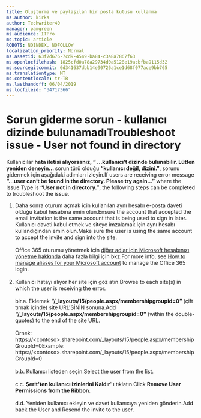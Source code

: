 ```yaml
---
title: Oluşturma ve paylaşılan bir posta kutusu kullanma
ms.author: kirks
author: Techwriter40
manager: pamgreen
ms.audience: ITPro
ms.topic: article
ROBOTS: NOINDEX, NOFOLLOW
localization_priority: Normal
ms.assetid: 63f7d676-7cd9-4549-ba84-c3a8a7867f63
ms.openlocfilehash: 1825cfd0a78a29734d0a5128e19acbfba9115d32
ms.sourcegitcommit: 6d341637dbb14e90726a1ce1d68f077ace9bb765
ms.translationtype: MT
ms.contentlocale: tr-TR
ms.lasthandoff: 06/04/2019
ms.locfileid: "34717366"
---
```

# <a name="troubleshoot-issue---user-not-found-in-directory"></a><span data-ttu-id="41875-102">Sorun giderme sorun - kullanıcı dizinde bulunamadı</span><span class="sxs-lookup"><span data-stu-id="41875-102">Troubleshoot issue - User not found in directory</span></span>

<p><span data-ttu-id="41875-103">Kullanıcılar <strong>hata iletisi alıyorsanız, &ldquo; &hellip;kullanıcı&rsquo;t dizinde bulunabilir. Lütfen yeniden deneyin&hellip; </strong> sorun türü olduğu <strong> &ldquo;kullanıcı değil, dizini.&rdquo;</strong>, sorunu gidermek için aşağıdaki adımları izleyin.</span><span class="sxs-lookup"><span data-stu-id="41875-103">If users are receiving error message <strong>&ldquo;&hellip;user can&rsquo;t be found in the directory. Please try again&hellip;&rdquo;</strong> where the Issue Type is <strong>&ldquo;User not in directory.&rdquo;</strong>, the following steps can be completed to troubleshoot the issue.</span></span></p> <ol> <li><span data-ttu-id="41875-104">Daha sonra oturum açmak için kullanılan aynı hesabı e-posta daveti olduğu kabul hesabına emin olun.</span><span class="sxs-lookup"><span data-stu-id="41875-104">Ensure the account that accepted the email invitation is the same account that is being used to sign in later.</span></span> <span data-ttu-id="41875-105">Kullanıcı daveti kabul etmek ve siteye imzalamak için aynı hesabı kullandığından emin olun.</span><span class="sxs-lookup"><span data-stu-id="41875-105">Make sure the user is using the same account to accept the invite and sign into the site.</span></span> <br /><br /><span data-ttu-id="41875-106">Office 365 oturumu yönetmek için <a href="https://support.microsoft.com/en-us/help/12407/microsoft-account-how-to-manage-aliases">diğer adlar için Microsoft hesabınızı yönetme hakkında</a> daha fazla bilgi için bkz.</span><span class="sxs-lookup"><span data-stu-id="41875-106">For more info, see <a href="https://support.microsoft.com/en-us/help/12407/microsoft-account-how-to-manage-aliases">How to manage aliases for your Microsoft account</a> to manage the Office 365 login.</span></span> <br /><br /></li> <li><span data-ttu-id="41875-107">Kullanıcı hatayı alıyor her site için göz atın.</span><span class="sxs-lookup"><span data-stu-id="41875-107">Browse to each site(s) in which the user is receiving the error.</span></span> <br /><br /><span data-ttu-id="41875-108">bir.</span><span class="sxs-lookup"><span data-stu-id="41875-108">a.</span></span> <span data-ttu-id="41875-109">Eklemek <strong> &ldquo;/_layouts/15/people.aspx/membershipgroupid=0&rdquo; </strong> (çift tırnak içinde) site URL'SİNİN sonuna.</span><span class="sxs-lookup"><span data-stu-id="41875-109">Add <strong>&ldquo;/_layouts/15/people.aspx/membershipgroupid=0&rdquo;</strong> (within the double-quotes) to the end of the site URL.</span></span> <br /><br /><span data-ttu-id="41875-110">Örnek: https://&lt;contoso&gt;.sharepoint.com/_layouts/15/people.aspx/membershipGroupId=0</span><span class="sxs-lookup"><span data-stu-id="41875-110">Example: https://&lt;contoso&gt;.sharepoint.com/_layouts/15/people.aspx/membershipGroupId=0</span></span> <br /><br /><span data-ttu-id="41875-111">b.</span><span class="sxs-lookup"><span data-stu-id="41875-111">b.</span></span> <span data-ttu-id="41875-112">Kullanıcı listeden seçin.</span><span class="sxs-lookup"><span data-stu-id="41875-112">Select the user from the list.</span></span> <br /><br /><span data-ttu-id="41875-113">c.</span><span class="sxs-lookup"><span data-stu-id="41875-113">c.</span></span> <span data-ttu-id="41875-114"><strong>Şerit'ten kullanıcı izinlerini Kaldır</strong>' ı tıklatın.</span><span class="sxs-lookup"><span data-stu-id="41875-114">Click <strong>Remove User Permissions from the Ribbon</strong>.</span></span> <br /><br /><span data-ttu-id="41875-115">d.</span><span class="sxs-lookup"><span data-stu-id="41875-115">d.</span></span> <span data-ttu-id="41875-116">Yeniden kullanıcı ekleyin ve davet kullanıcıya yeniden gönderin.</span><span class="sxs-lookup"><span data-stu-id="41875-116">Add back the User and Resend the invite to the user.</span></span></li> </ol>

